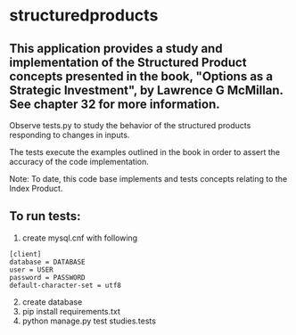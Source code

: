 # structuredproducts

## This application provides a study and implementation of the Structured Product concepts presented in the book, "Options as a Strategic Investment", by Lawrence G McMillan. See chapter 32 for more information.                          

Observe tests.py to study the behavior of the structured products responding to changes in inputs.

The tests execute the examples outlined in the book in order to assert the accuracy of the code implementation.

Note: To date, this code base implements and tests concepts relating to the Index Product.

## To run tests:

1. create mysql.cnf with following

```
[client]
database = DATABASE
user = USER
password = PASSWORD
default-character-set = utf8
```

2. create database
3. pip install requirements.txt
4. python manage.py test studies.tests